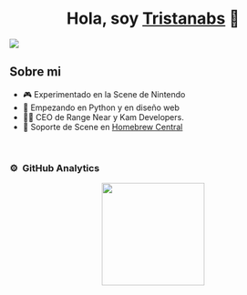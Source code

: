 <div align="center">
<h1 align="center">Hola, soy <a href="https://linktr.ee/Tristanabs">Tristanabs</a> 👋</h1>
</div>
<img src="https://i.imgur.com/DG1o02b.png">


## Sobre mi

- 🎮 Experimentado en la Scene de Nintendo
- 🐍 Empezando en Python y en diseño web
- 🧑‍💼 CEO de Range Near y Kam Developers.
- 💬 Soporte de Scene en [Homebrew Central](https://discord.gg/QuMxeWGAMF)
<br>


### ⚙️ &nbsp;GitHub Analytics

<p align="center">
<a href="https://github.com/Tristanabs">
  <img height="180em" src="https://github-readme-stats-eight-theta.vercel.app/api?username=Tristanabs&show_icons=true&theme=algolia&include_all_commits=true&count_private=true"/>
 
